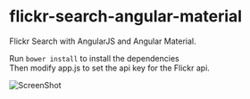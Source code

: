 # flickr-search-angular-material
Flickr Search with AngularJS and Angular Material.

Run `bower install` to install the dependencies  
Then modify app.js to set the api key for the Flickr api.

![ScreenShot](https://raw.github.com/ronaldvaneede/flickr-search-angular-material/master/screenshots/FlickrSearch.png)